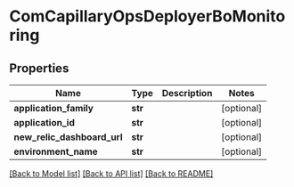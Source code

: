 # ComCapillaryOpsDeployerBoMonitoring

## Properties
Name | Type | Description | Notes
------------ | ------------- | ------------- | -------------
**application_family** | **str** |  | [optional] 
**application_id** | **str** |  | [optional] 
**new_relic_dashboard_url** | **str** |  | [optional] 
**environment_name** | **str** |  | [optional] 

[[Back to Model list]](../README.md#documentation-for-models) [[Back to API list]](../README.md#documentation-for-api-endpoints) [[Back to README]](../README.md)


